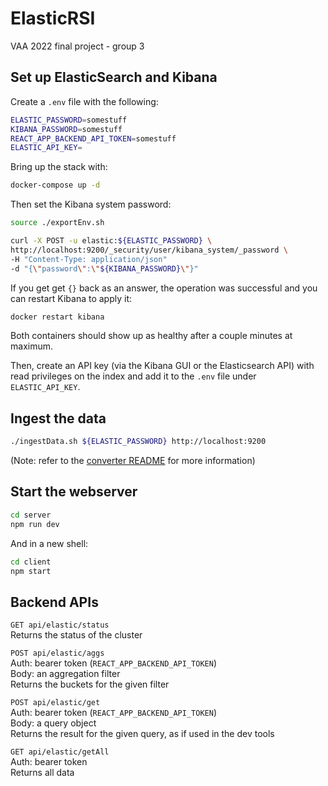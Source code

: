 # ElasticRSI

VAA 2022 final project - group 3

## Set up ElasticSearch and Kibana

Create a `.env` file with the following:

```bash
ELASTIC_PASSWORD=somestuff
KIBANA_PASSWORD=somestuff
REACT_APP_BACKEND_API_TOKEN=somestuff
ELASTIC_API_KEY=
```

Bring up the stack with:

```bash
docker-compose up -d
```

Then set the Kibana system password:

```bash
source ./exportEnv.sh

curl -X POST -u elastic:${ELASTIC_PASSWORD} \
http://localhost:9200/_security/user/kibana_system/_password \
-H "Content-Type: application/json" 
-d "{\"password\":\"${KIBANA_PASSWORD}\"}"
```

If you get get `{}` back as an answer, the operation was successful and you can restart Kibana to apply it:

```bash
docker restart kibana
```

Both containers should show up as healthy after a couple minutes at maximum.

Then, create an API key (via the Kibana GUI or the Elasticsearch API) with read privileges
on the index and add it to the `.env` file under `ELASTIC_API_KEY`.

## Ingest the data

```bash
./ingestData.sh ${ELASTIC_PASSWORD} http://localhost:9200
```

(Note: refer to the [converter README](./converter/README.md) for more information)

## Start the webserver

```bash
cd server
npm run dev
```

And in a new shell:

```bash
cd client
npm start
```

## Backend APIs

`GET api/elastic/status`\
Returns the status of the cluster

`POST api/elastic/aggs`\
Auth: bearer token (`REACT_APP_BACKEND_API_TOKEN`)\
Body: an aggregation filter\
Returns the buckets for the given filter

`POST api/elastic/get`\
Auth: bearer token (`REACT_APP_BACKEND_API_TOKEN`)\
Body: a query object\
Returns the result for the given query, as if used in the dev tools

`GET api/elastic/getAll`\
Auth: bearer token\
Returns all data
